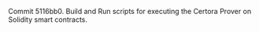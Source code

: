Commit 5116bb0.                    Build and Run scripts for executing the Certora Prover on Solidity smart contracts.